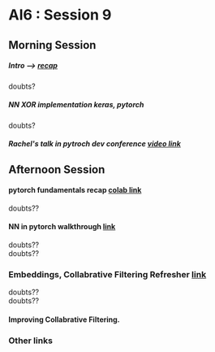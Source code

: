 # AI6 : Session 9

## Morning Session 
  
##### Intro --> [recap](https://github.com/AI6-Bangalore-Chapter/2018-cycle-2/blob/master/recap.md)
doubts?  

##### NN XOR implementation keras, pytorch []()
doubts?

##### Rachel's talk in pytroch dev conference [video link](https://youtu.be/KJAnSyB6mME?t=4337)

## Afternoon Session  

#### pytorch fundamentals recap [colab link](https://colab.research.google.com/github/Sharwon/fastai-intro-kit/blob/master/pytorch_intro_kit.ipynb)  
doubts?? 
#### NN in pytorch walkthrough [link](https://github.com/fastai/fastai_old/blob/master/dev_nb/001a_nn_basics.ipynb)  
doubts??   
doubts?? 
### Embeddings, Collabrative Filtering Refresher [link](https://github.com/AI6-Bangalore-Chapter/2018-cycle-2/tree/master/Sessions/Session%207)  
doubts??   
doubts??   
#### Improving Collabrative Filtering.

### Other links
